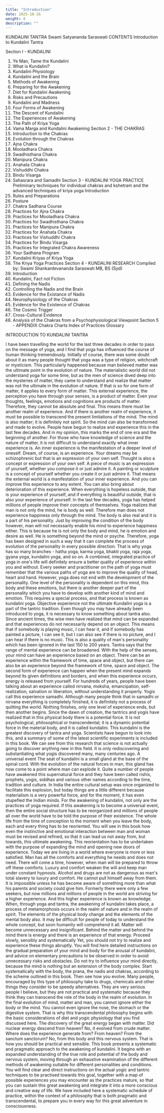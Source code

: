```yaml
---
title: "Introduction"
date: 2025-10-16
weight: 4
description: ""
---
```



KUNDALINI TANTRA
Swami Satyananda Saraswati
CONTENTS
Introduction to Kundalini Tantra

Section I - KUNDALINI
1. Ye Man, Tame the Kundalini
2. What is Kundalini?
3. Kundalini Physiology
4. Kundalini and the Brain
5. Methods of Awakening
6. Preparing for the Awakening
7. Diet for Kundalini Awakening
8. Risks and Precautions
9. Kundalini and Madness
10. Four Forms of Awakening
11. The Descent of Kundalini
12. The Experiences of Awakening
13. The Path of Kriya Yoga
14. Vama Marga and Kundalini Awakening
Section 2 - THE CHAKRAS
1. Introduction to the Chakras
2. Evolution through the Chakras
3. Ajna Chakra
4. Mooladhara Chakra
5. Swadhisthana Chakra
6. Manipura Chakra
7. Anahata Chakra
8. Vishuddhi Chakra
9. Bindu Visarga
10. Sahasrara and Samadhi
Section 3 - KUNDALINI YOGA PRACTICE
Preliminary techniques for individual chakras and kshetram and the advanced
techniques of kriya yoga
Introduction
1. Rules and Preparations
2. Posture
3. Chakra Sadhana Course
4. Practices for Ajna Chakra
5. Practices for Mooladhara Chakra
6. Practices for Swadhisthana Chakra
7. Practices for Manipura Chakra
8. Practices for Anahata Chakra
9. Practices for Vishuddhi Chakra
10. Practices for Bindu Visarga
11. Practices for Integrated Chakra Awareness
12. Your Sadhana Program
13. Kundalini Kriyas of Kriya Yoga
14. The Kriya Yoga Practices
Section 4 - KUNDALINI RESEARCH
Compiled by: Swami Shankardevananda Saraswati MB, BS (Syd)
1. Introduction
2. Kundalini, Fact not Fiction
3. Defining the Nadis
4. Controlling the Nadis and the Brain
5. Evidence for the Existance of Nadis
6. Neurophysiology of the Chakras
7. Evidence for the Existence of Chakras
8. The Cosmic Trigger
9. Cross-Cultural Evidence
10. Analysis of the Chakras from a Psychophysiological Viewpoint
Section 5 - APPENDIX
Chakra Charts
Index of Practices
Glossary

INTRODUCTION TO KUNDALINI TANTRA

I have been travelling the world for the last three decades in order to pass on the
message of yoga, and I find that yoga has influenced the course of human thinking
tremendously. Initially of course, there was some doubt about it as many people thought
that yoga was a type of religion, witchcraft or mysticism. This particularly happened
because man believed matter was the ultimate point in the evolution of nature. The
materialistic world did not understand yoga for some time, but as the men of science
dived deep into the mysteries of matter, they came to understand and realize that matter
was not the ultimate in the evolution of nature.
If that is so for one form of matter, it applies to every form of matter. This external
experience, the perception you have through your senses, is a product of matter. Even
your thoughts, feelings, emotions and cognitions are products of matter. Therefore, they
cannot be absolute and final. This means there must be another realm of experience. And
if there is another realm of experience, it must be possible to transcend the present
limitations of the mind.
The mind is also matter; it is definitely not spirit. So the mind can also be
transformed and made to evolve. People have begun to realize and experience this in the
last few decades. And in my opinion, this marks the end of one era and the beginning of
another. For those who have knowledge of science and the nature of matter, it is not
difficult to understand exactly what inner experience is.
An inner experience is the manifestation of a deeper level of oneself. Dream, of
course, is an experience. Your dreams may be schizophrenic but that is an expression of
your own self. Thought is also a concept or expression of your own self. A piece of music
is an expression of yourself, whether you compose it or just admire it. A painting or
sculpture is a concept of yourself whether you create it or just admire it. That means the
external world is a manifestation of your inner experience. And you can improve this
experience to any extent. You can also bring about deterioration of this experience. When
everything is hopeless outside, that is your experience of yourself, and if everything is
beautiful outside, that is also your experience of yourself.
In the last few decades, yoga has helped millions of people improve their concepts of
themselves. Yoga realizes that man is not only the mind, he is body as well. Therefore
man does not experience happiness only through the mind. The body is also real and it is
a part of his personality. Just by improving the condition of the body however, man will
not necessarily enable his mind to experience happiness either. This is because he is not
only the body and mind, he is emotion and desire as well. He is something beyond the
mind or psyche. Therefore, yoga has been designed in such a way that it can complete the
process of evolution of the personality in every possible direction. That is why yoga has
so many branches - hatha yoga, karma yoga, bhakti yoga, raja yoga, gyana yoga,
kundalini yoga, and so on.
A combined, integrated practice of yoga in one's life will definitely ensure a better
quality of experience within you and without. Every seeker and practitioner on the path
of yoga must remember that the various paths of yoga are to improve the quality of head,
heart and hand. However, yoga does not end with the development of the personality.
One level of the personality is dependent on this mind, this body and these emotions, but
there is another deeper part of the personality which you have to develop with another
kind of mind and emotion. This requires a special process, and that process is known as
kundalini yoga.
Objective experience not the ultimate
Kundalini yoga is a part of the tantric tradition. Even though you may have already
been introduced to yoga, it is necessary to know something about tantra also. Since
ancient times, the wise men have realized that mind can be expanded and that
experiences do not necessarily depend on an object. This means that if somebody is
playing music, I can hear it, and if somebody has painted a picture, I can see it, but I can
also see if there is no picture, and I can hear if there is no music. This is also a quality of
man's personality which has been ignored in the last 150 to 200 years.
Tantra says that the range of mental experience can be broadened. With the help of
the senses, your mind can have an experience based on an object. There can be an
experience within the framework of time, space and object, but there can also be an
experience beyond the framework of time, space and object. The second form of
experience can happen when the present mind expands beyond its given definitions and
borders, and when this experience occurs, energy is released from yourself.
For hundreds of years, people have been talking about an experience called nirvana,
moksha, emancipation, self-realization, salvation or liberation, without understanding it
properly. Yogis call this experience samadhi. Although many people think that in
samadhi or nirvana everything is completely finished, it is definitely not a process of
quitting the world. Nothing finishes, only one level of experience ends, but then another
begins.
Since the dawn of creation, the tantrics and yogis have realized that in this physical
body there is a potential force. It is not psychological, philosophical or transcendental; it
is a dynamic potential force in the material body, and it is called kundalini. This
kundalini is the greatest discovery of tantra and yoga. Scientists have begun to look into
this, and a summary of some of the latest scientific experiments is included in this book.
We can see from this research that science is not actually going to discover anything new
in this field. It is only rediscovering and substantiating what yogis discovered many,
many centuries ago.
A universal event
The seat of kundalini is a small gland at the base of the spinal cord. With the
evolution of the natural forces in man, this gland has now come to a point where man can
explode it. Quite a number of people have awakened this supernatural force and they
have been called rishis, prophets, yogis, siddhas and various other names according to the
time, tradition and culture. In India the entire cultural setup was once organized to
facilitate this explosion, but today things are a little different because materialism is a
very powerful force, and for the moment, it has even stupefied the Indian minds.
For the awakening of kundalini, not only are the practices of yoga required. If this
awakening is to become a universal event, then the entire social structure has to be
reorganized and millions of people all over the world have to be told the purpose of their
existence. The whole life from the time of conception to the moment when you leave the
body, each and every thing has to be reoriented. You will see in this book how even the
instinctive and emotional interaction between man and woman must be revised and
refined, so that it can lead us not away from, but towards, this ultimate awakening. This
reorientation has to be undertaken with the purpose of expanding the mind and opening
new doors of experience.
Today we are living in a world where everyone is more or less satisfied. Man has all
the comforts and everything he needs and does not need. There will come a time,
however, when man will be prepared to throw off these comforts. Luxury and comfort
weaken the will and keep man under constant hypnosis. Alcohol and drugs are not as
dangerous as man's total slavery to luxury and comfort. He cannot pull himself away
from them. It is impossible unless he has become aware of something more than what his
parents and society could give him.
Formerly there were only a few seekers, but now millions and millions of people in
the world are striving for a higher experience. And this higher experience is known as
knowledge. When, through yoga and tantra, the awakening of kundalini takes place, a
process of metamorphosis occurs in the realm of nature and in the realm of spirit. The
elements of the physical body change and the elements of the mental body also.
It may be difficult for people of today to understand the whole concept, but soon
humanity will comprehend it all. Matter will become unnecessary and insignificant.
Behind the matter and behind the mind there is energy and there is an experience of that
energy.
Proceed slowly, sensibly and systematically
Yet, you should not try to realize and experience these things abruptly. You will find
here detailed instructions on the gradual preparation of your mind and body for the
arousal of kundalini, and advice on elementary precautions to be observed in order to
avoid unnecessary risks and obstacles. Do not try to influence your mind directly,
because the mind is nothing but an extension of the body complex. Start systematically
with the body, the prana, the nadis and chakras, according to the scheme outlined in this
book. Then see how you evolve.
Many people, encouraged by this type of philosophy take to drugs, chemicals and
other things they consider to be speedy alternatives. They are very serious people I
believe, but they are not practical and systematic because they think they can transcend
the role of the body in the realm of evolution. In the final evolution of mind, matter and
man, you cannot ignore either the body or the mind. You cannot even ignore the nose, the
stomach or the digestive system. That is why this transcendental philosophy begins with
the basic considerations of diet and yogic physiology that you find discussed here.
The discovery of the great energy began with matter. Did nuclear energy descend
from heaven? No, it evolved from crude matter. Where does the experience generate
from? From heaven? From the sanctum sanctorum? No, from this body and this nervous
system. That is how you should be practical and sensible.
This book presents a systematic and pragmatic approach to the awakening of
kundalini. It begins with an expanded understanding of the true role and potential of the
body and nervous system, moving through an exhaustive examination of the different
methods of awakening suitable for different personalities and conditions. You will find
clear and direct instructions on the actual yogic and tantric techniques to be practised
towards this goal, together with a map of possible experiences you may encounter as the
practices mature, so that you can sustain this great awakening and integrate it into a more
conscious and creative way of life.
We have included here a systematic schedule of practice, within the context of a
philosophy that is both pragmatic and transcendental, to prepare you in every way for this
great adventure in consciousness.


